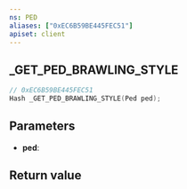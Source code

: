 ```yaml
---
ns: PED
aliases: ["0xEC6B59BE445FEC51"]
apiset: client
---
```

## _GET_PED_BRAWLING_STYLE

```c
// 0xEC6B59BE445FEC51
Hash _GET_PED_BRAWLING_STYLE(Ped ped);
```


## Parameters
* **ped**:

## Return value

